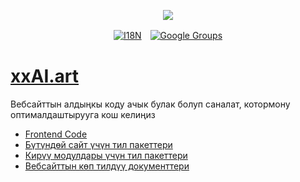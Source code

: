 <p align="center"><a href="https://wac.tax"><img src="https://cdn.jsdelivr.net/gh/wactax/img/logo.svg"/></a></p><p align="center"><a href="https://github.com/wactax/wac.tax/blob/main/doc/README.md#readme"><img alt="I18N" src="https://cdn.jsdelivr.net/gh/wactax/img/t.svg"/></a>　<a href="https://groups.google.com/u/2/g/wactax"><img alt="Google Groups" src="https://cdn.jsdelivr.net/gh/wactax/img/g-groups.svg"/></a></p>

# [xxAI.art](https://xxAI.art)

Вебсайттын алдыңкы коду ачык булак болуп саналат, котормону оптималдаштырууга кош келиңиз

* [Frontend Code](https://github.com/xxai-art/web)
* [Бүтүндөй сайт үчүн тил пакеттери](https://github.com/xxai-art/web/tree/main/i18n)
* [Кирүү модулдары үчүн тил пакеттери](https://github.com/wacpkg/user/tree/main/ui.i18n)
* [Вебсайттын көп тилдүү документтери](https://github.com/xxai-doc)
